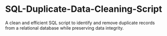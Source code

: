 # SQL-Duplicate-Data-Cleaning-Script
A clean and efficient SQL script to identify and remove duplicate records from a relational database while preserving data integrity.
